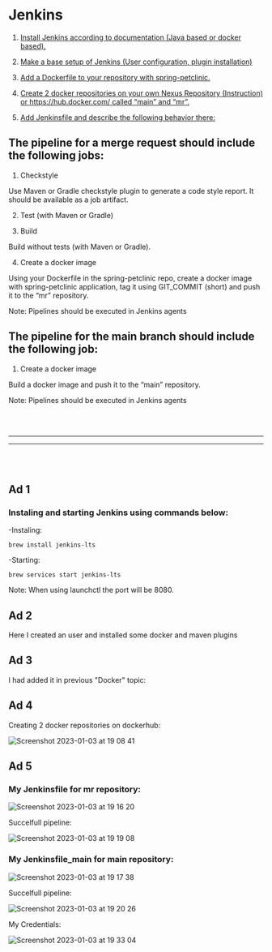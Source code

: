 # Jenkins

1. [Install Jenkins according to documentation (Java based or docker based).](#ad-1)

2. [Make a base setup of Jenkins (User configuration, plugin installation)](#ad-2)

3. [Add a Dockerfile to your repository with spring-petclinic.](#ad-3)

4. [Create 2 docker repositories on your own Nexus Repository (Instruction) or https://hub.docker.com/ called “main” and “mr”.](#ad-4)

5. [Add Jenkinsfile and describe the following behavior there:](#ad-5)

## The pipeline for a merge request should include the following jobs:

1. Checkstyle

Use Maven or Gradle checkstyle plugin to generate a code style report. It should be available as a job artifact.

2. Test  (with Maven or Gradle)

3. Build

Build without tests (with Maven or Gradle).

4. Create a docker image

Using your Dockerfile in the spring-petclinic repo, create a docker image with spring-petclinic application,  tag it using GIT_COMMIT (short)  and push it to the “mr” repository.

Note: Pipelines should be executed in Jenkins agents

## The pipeline for the main branch should include the following job:

1. Create a docker image

Build a docker image and push it to the “main” repository.

Note: Pipelines should be executed in Jenkins agents

<br />
<br />

---
---

<br />
<br />


## Ad 1

### Instaling and starting Jenkins using commands below:

-Instaling:

```brew install jenkins-lts```

-Starting:

```brew services start jenkins-lts```

Note: When using launchctl the port will be 8080.

## Ad 2

Here I created an user and installed some docker and maven plugins

## Ad 3

I had added it in previous "Docker" topic:


## Ad 4

Creating 2 docker repositories on dockerhub:

![Screenshot 2023-01-03 at 19 08 41](https://user-images.githubusercontent.com/114099418/210415956-7949d92e-bf12-45b7-85df-59276676e3e9.png)

## Ad 5

### My Jenkinsfile for mr repository:

![Screenshot 2023-01-03 at 19 16 20](https://user-images.githubusercontent.com/114099418/210417088-491839a6-7a06-464c-946e-a36f5c864d6e.png)

Succelfull pipeline:

![Screenshot 2023-01-03 at 19 19 08](https://user-images.githubusercontent.com/114099418/210417547-c624c2a9-ba2b-48f8-8c4d-70cfdf0949ea.png)

### My Jenkinsfile_main for main repository:

![Screenshot 2023-01-03 at 19 17 38](https://user-images.githubusercontent.com/114099418/210417238-c8e0a997-d776-45ca-89d7-7fa87e3e9ed5.png)

Succelfull pipeline:

![Screenshot 2023-01-03 at 19 20 26](https://user-images.githubusercontent.com/114099418/210417676-7a0170a3-956d-40fe-a05e-4acdec3e6d3d.png)

My Credentials:

![Screenshot 2023-01-03 at 19 33 04](https://user-images.githubusercontent.com/114099418/210419644-b29ad80d-87a9-429b-b621-65d9ffc6d9f7.png)




